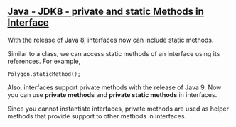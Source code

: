 ## [Java - JDK8 - private and static Methods in Interface](https://www.programiz.com/java-programming/interfaces)

With the release of Java 8, interfaces now can include static methods.

Similar to a class, we can access static methods of an interface using its references. For example,

```
Polygon.staticMethod();
```

Also, interfaces support private methods with the release of Java 9. Now you can use **private methods** and **private static methods** in interfaces.

Since you cannot instantiate interfaces, private methods are used as helper methods that provide support to other methods in interfaces.

